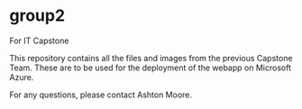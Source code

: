 # group2
For IT Capstone

This repository contains all the files and images from the previous Capstone Team. These are to be used for the deployment of the webapp
on Microsoft Azure.

For any questions, please contact Ashton Moore.
